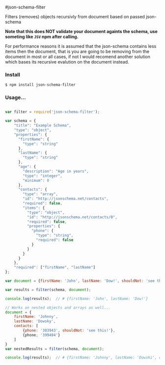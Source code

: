 #json-schema-filter

Filters (removes) objects recursivly from document based on passed json-schema

**Note that this does NOT validate your document againts the schema, use someting like ```JSV``` npm after calling.**

For performance reasons it is assumed that the json-schema contains less items then the document, that is you are going to be removing from the document in most or all cases, if not I would recomend another solution which bases its recursive evalution on the document instead.

### Install

```bash
$ npm install json-schema-filter
```

### Usage...

```javascript

var filter = require('json-schema-filter');

var schema = {
    "title": "Example Schema",
    "type": "object",
    "properties": {
      "firstName": {
        "type": "string"
      },
      "lastName": {
        "type": "string"
      },
      "age": {
        "description": "Age in years",
        "type": "integer",
        "minimum": 0
      },
      "contacts": {
        "type": "array",
        "id": "http://jsonschema.net/contacts",
        "required": false,
        "items": {
          "type": "object",
          "id": "http://jsonschema.net/contacts/0",
          "required": false,
          "properties": {
            "phone": {
              "type": "string",
              "required": false
            }
          }
        }
      }
    },
    "required": ["firstName", "lastName"]
};

var document = {firstName: 'John', lastName: 'Dow!', shouldNot: 'see this!'};

var results = filter(schema, document);   

console.log(results);  // # {firstName: 'John', lastName: 'Dow!'}

// Works on nested objects and arrays as well...
document = {
	firstName: 'Johnny',
	lastName: 'Dowsky',
	contacts: [
		{phone: '303943', shouldNot: 'see this!'},
		{phone; '399494'}
	]
}
var nestedResults = filter(schema, document);

console.log(results);  // # {firstName: 'Johnny', lastName: 'Dowski', contacts: [{phone: '303943', phone: '399494'}]}


```

